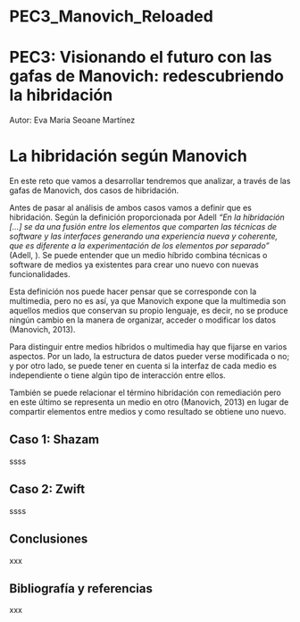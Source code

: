 # PEC3_Manovich_Reloaded
# PEC3: Visionando el futuro con las gafas de Manovich: redescubriendo la hibridación
Autor: Eva Maria Seoane Martínez
# La hibridación según Manovich

En este reto que vamos a desarrollar tendremos que analizar, a través de las gafas de Manovich, dos casos de hibridación.

Antes de pasar al análisis de ambos casos vamos a definir que es hibridación. Según la definición proporcionada por Adell _“En la hibridación […] se da una fusión entre los elementos que comparten las técnicas de software y las interfaces generando una experiencia nueva y coherente, que es diferente a la experimentación de los elementos por separado”_ (Adell, ). Se puede entender que un medio híbrido combina técnicas o software de medios ya existentes para crear uno nuevo con nuevas funcionalidades.

Esta definición nos puede hacer pensar que se corresponde con la multimedia, pero no es así, ya que Manovich expone que la multimedia son aquellos medios que conservan su propio lenguaje, es decir, no se produce ningún cambio en la manera de organizar, acceder o modificar los datos (Manovich, 2013).

Para distinguir entre medios híbridos o multimedia hay que fijarse en varios aspectos. Por un lado, la estructura de datos pueder verse modificada o no; y por otro lado, se puede tener en cuenta si la interfaz de cada medio es independiente o tiene algún tipo de interacción entre ellos.

También se puede relacionar el término hibridación con remediación pero en este último se representa un medio en otro (Manovich, 2013) en lugar de compartir elementos entre medios y como resultado se obtiene uno nuevo.


## Caso 1: Shazam

ssss

## Caso 2: Zwift

ssss

## Conclusiones

xxx

## Bibliografía y referencias

xxx
